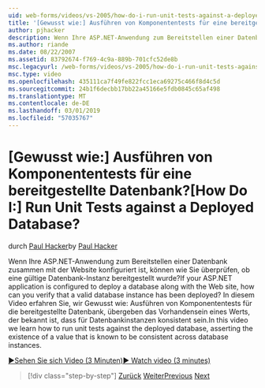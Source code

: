 ```yaml
---
uid: web-forms/videos/vs-2005/how-do-i-run-unit-tests-against-a-deployed-database
title: '[Gewusst wie:] Ausführen von Komponententests für eine bereitgestellte Datenbank? | Microsoft-Dokumentation'
author: pjhacker
description: Wenn Ihre ASP.NET-Anwendung zum Bereitstellen einer Datenbank zusammen mit der Website konfiguriert ist, können wie Sie überprüfen, ob eine gültige Datenbank-Instanz bereitgestellt wurde?...
ms.author: riande
ms.date: 08/22/2007
ms.assetid: 83792674-f769-4c9a-889b-701cfc52de8b
msc.legacyurl: /web-forms/videos/vs-2005/how-do-i-run-unit-tests-against-a-deployed-database
msc.type: video
ms.openlocfilehash: 435111ca7f49fe822fcc1eca69275c466f8d4c5d
ms.sourcegitcommit: 24b1f6decbb17bb22a45166e5fdb0845c65af498
ms.translationtype: MT
ms.contentlocale: de-DE
ms.lasthandoff: 03/01/2019
ms.locfileid: "57035767"
---
```

<a name="how-do-i-run-unit-tests-against-a-deployed-database"></a><span data-ttu-id="2e2b3-104">[Gewusst wie:] Ausführen von Komponententests für eine bereitgestellte Datenbank?</span><span class="sxs-lookup"><span data-stu-id="2e2b3-104">[How Do I:] Run Unit Tests against a Deployed Database?</span></span>
====================
<span data-ttu-id="2e2b3-105">durch [Paul Hacker](https://github.com/pjhacker)</span><span class="sxs-lookup"><span data-stu-id="2e2b3-105">by [Paul Hacker](https://github.com/pjhacker)</span></span>

<span data-ttu-id="2e2b3-106">Wenn Ihre ASP.NET-Anwendung zum Bereitstellen einer Datenbank zusammen mit der Website konfiguriert ist, können wie Sie überprüfen, ob eine gültige Datenbank-Instanz bereitgestellt wurde?</span><span class="sxs-lookup"><span data-stu-id="2e2b3-106">If your ASP.NET application is configured to deploy a database along with the Web site, how can you verify that a valid database instance has been deployed?</span></span> <span data-ttu-id="2e2b3-107">In diesem Video erfahren Sie, wir Gewusst wie: Ausführen von Komponententests für die bereitgestellte Datenbank, übergeben das Vorhandensein eines Werts, der bekannt ist, dass für Datenbankinstanzen konsistent sein.</span><span class="sxs-lookup"><span data-stu-id="2e2b3-107">In this video we learn how to run unit tests against the deployed database, asserting the existence of a value that is known to be consistent across database instances.</span></span>

[<span data-ttu-id="2e2b3-108">&#9654;Sehen Sie sich Video (3 Minuten)</span><span class="sxs-lookup"><span data-stu-id="2e2b3-108">&#9654; Watch video (3 minutes)</span></span>](https://channel9.msdn.com/Blogs/ASP-NET-Site-Videos/how-do-i-run-unit-tests-against-a-deployed-database)

> [!div class="step-by-step"]
> <span data-ttu-id="2e2b3-109">[Zurück](how-do-i-deploy-a-web-application-during-a-team-build.md)
> [Weiter](how-do-i-enable-code-coverage-and-profiling-in-production-applications.md)</span><span class="sxs-lookup"><span data-stu-id="2e2b3-109">[Previous](how-do-i-deploy-a-web-application-during-a-team-build.md)
[Next](how-do-i-enable-code-coverage-and-profiling-in-production-applications.md)</span></span>
